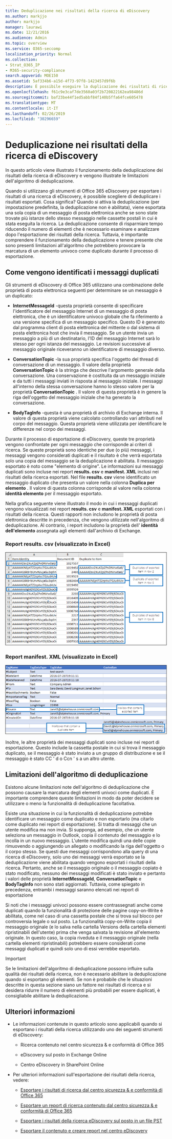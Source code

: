 ```yaml
---
title: Deduplicazione nei risultati della ricerca di eDiscovery
ms.author: markjjo
author: markjjo
manager: laurawi
ms.date: 12/21/2016
ms.audience: Admin
ms.topic: overview
ms.service: O365-seccomp
localization_priority: Normal
ms.collection:
- Strat_O365_IP
- M365-security-compliance
search.appverid: MOE150
ms.assetid: 5af334b6-a15d-4f73-97f8-1423457d9f6b
description: È possibile eseguire la duplicazione dei risultati di ricerca di eDiscovery esportati in modo che venga esportata una sola copia di un messaggio di posta elettronica anche se sono state trovate più istanze dello stesso messaggio in cassette postali diverse.
ms.openlocfilehash: f61c9e3caf7de3560a03f2b720822162ea98486d
ms.sourcegitcommit: baf23be44f1ed5abbf84f140b5ffa64fce605478
ms.translationtype: MT
ms.contentlocale: it-IT
ms.lasthandoff: 02/26/2019
ms.locfileid: "30296659"
---
```

# <a name="de-duplication-in-ediscovery-search-results"></a>Deduplicazione nei risultati della ricerca di eDiscovery

In questo articolo viene illustrato il funzionamento della deduplicazione dei risultati della ricerca di eDiscovery e vengono illustrate le limitazioni dell'algoritmo di deduplicazione.
  
Quando si utilizzano gli strumenti di Office 365 eDiscovery per esportare i risultati di una ricerca di eDiscovery, è possibile scegliere di deduplicare i risultati esportati. Cosa significa? Quando si attiva la deduplicazione (per impostazione predefinita, la deduplicazione non è abilitata), viene esportata una sola copia di un messaggio di posta elettronica anche se sono state trovate più istanze dello stesso messaggio nelle cassette postali in cui è stata eseguita la ricerca. La deduplicazione consente di risparmiare tempo riducendo il numero di elementi che è necessario esaminare e analizzare dopo l'esportazione dei risultati della ricerca. Tuttavia, è importante comprendere il funzionamento della deduplicazione e tenere presente che sono presenti limitazioni all'algoritmo che potrebbero provocare la marcatura di un elemento univoco come duplicato durante il processo di esportazione.
  
## <a name="how-duplicate-messages-are-identified"></a>Come vengono identificati i messaggi duplicati

Gli strumenti di eDiscovery di Office 365 utilizzano una combinazione delle proprietà di posta elettronica seguenti per determinare se un messaggio è un duplicato:
  
- **InternetMessageId** -questa proprietà consente di specificare l'identificatore del messaggio Internet di un messaggio di posta elettronica, che è un identificatore univoco globale che fa riferimento a una versione specifica di un messaggio specifico. Questo ID è generato dal programma client di posta elettronica del mittente o dal sistema di posta elettronica host che invia il messaggio. Se un utente invia un messaggio a più di un destinatario, l'ID del messaggio Internet sarà lo stesso per ogni istanza del messaggio. Le revisioni successive al messaggio originale riceveranno un identificatore di messaggio diverso. 
    
- **ConversationTopic** -la sua proprietà specifica l'oggetto del thread di conversazione di un messaggio. Il valore della proprietà **ConversationTopic** è la stringa che descrive l'argomento generale della conversazione. Una conservazione è costituita da un messaggio iniziale e da tutti i messaggi inviati in risposta al messaggio iniziale. I messaggi all'interno della stessa conversazione hanno lo stesso valore per la proprietà **ConversationTopic** . Il valore di questa proprietà è in genere la riga dell'oggetto del messaggio iniziale che ha generato la conversazione. 
    
- **BodyTagInfo** -questa è una proprietà di archivio di Exchange interna. Il valore di questa proprietà viene calcolato controllando vari attributi nel corpo del messaggio. Questa proprietà viene utilizzata per identificare le differenze nel corpo dei messaggi. 
    
Durante il processo di esportazione di eDiscovery, queste tre proprietà vengono confrontate per ogni messaggio che corrisponde ai criteri di ricerca. Se queste proprietà sono identiche per due (o più) messaggi, i messaggi vengono considerati duplicati e il risultato è che verrà esportata solo una copia del messaggio se la deduplicazione è abilitata. Il messaggio esportato è noto come "elemento di origine". Le informazioni sui messaggi duplicati sono incluse nei report **results. csv** e **manifest. XML** inclusi nei risultati della ricerca esportati. Nel file **results. csv** viene identificato un messaggio duplicato che presenta un valore nella colonna **Duplica per elemento** . Il valore di questa colonna corrisponde al valore nella colonna **identità elemento** per il messaggio esportato. 
  
Nella grafica seguente viene illustrato il modo in cui i messaggi duplicati vengono visualizzati nei report **results. csv** e **manifest. XML** esportati con i risultati della ricerca. Questi rapporti non includono le proprietà di posta elettronica descritte in precedenza, che vengono utilizzate nell'algoritmo di deduplicazione. Al contrario, i report includono la proprietà dell' **identità dell'elemento** assegnata agli elementi dall'archivio di Exchange. 
  
 ### <a name="resultscsv-report-viewed-in-excel"></a>Report results. csv (visualizzato in Excel)
  
![Visualizzazione delle informazioni sugli elementi duplicati nel report results. csv](media/e3d64004-3b91-4cba-b6f3-934b46cbdcdb.png)
  
 ### <a name="manifestxml-report-viewed-in-excel"></a>Report manifest. XML (visualizzato in Excel)
  
![Visualizzazione delle informazioni sugli elementi duplicati nel report manifest. XML](media/69aa4786-9883-46ff-bcae-b35e0daf4a6d.png)
  
Inoltre, le altre proprietà dei messaggi duplicati sono incluse nei report di esportazione. Questo include la cassetta postale in cui si trova il messaggio duplicato, se il messaggio è stato inviato a un gruppo di distribuzione e se il messaggio è stato CC ' d o Ccn ' s a un altro utente.
  
## <a name="limitations-of-the-de-duplication-algorithm"></a>Limitazioni dell'algoritmo di deduplicazione

Esistono alcune limitazioni note dell'algoritmo di deduplicazione che possono causare la marcatura degli elementi univoci come duplicati. È importante comprendere queste limitazioni in modo da poter decidere se utilizzare o meno la funzionalità di deduplicazione facoltativa.
  
Esiste una situazione in cui la funzionalità di deduplicazione potrebbe identificare un messaggio come duplicato e non esportarlo (ma citarlo come duplicato nei report di esportazione). Si tratta di messaggi che un utente modifica ma non invia. Si supponga, ad esempio, che un utente seleziona un messaggio in Outlook, copia il contenuto del messaggio e lo incolla in un nuovo messaggio. L'utente modifica quindi una delle copie rimuovendo o aggiungendo un allegato o modificando la riga dell'oggetto o il corpo stesso. Se questi due messaggi corrispondono alla query di una ricerca di eDiscovery, solo uno dei messaggi verrà esportato se la deduplicazione viene abilitata quando vengono esportati i risultati della ricerca. Pertanto, anche se il messaggio originale o il messaggio copiato è stato modificato, nessuno dei messaggi modificati è stato inviato e pertanto i valori delle proprietà **InternetMessageId**, **ConversationTopic** e **BodyTagInfo** non sono stati aggiornati. Tuttavia, come spiegato in precedenza, entrambi i messaggi saranno elencati nei report di esportazione 
  
Si noti che i messaggi univoci possono essere contrassegnati anche come duplicati quando la funzionalità di protezione delle pagine copy-on-Write è abilitata, come nel caso di una cassetta postale che si trova sul blocco per controversia legale o sul posto. La funzionalità copy-on-Write copia il messaggio originale (e lo salva nella cartella Versions della cartella elementi ripristinabili dell'utente) prima che venga salvata la revisione all'elemento originale. In questo caso, la copia riveduta e il messaggio originale (nella cartella elementi ripristinabili) potrebbero essere considerati come messaggi duplicati e quindi solo uno di essi verrebbe esportato.
  
> [!IMPORTANT]
> Se le limitazioni dell'algoritmo di deduplicazione possono influire sulla qualità dei risultati della ricerca, non è necessario abilitare la deduplicazione quando si esportano gli elementi. Se non è probabile che le situazioni descritte in questa sezione siano un fattore nei risultati di ricerca e si desidera ridurre il numero di elementi più probabili per essere duplicati, è consigliabile abilitare la deduplicazione. 
  
## <a name="more-information"></a>Ulteriori informazioni

- Le informazioni contenute in questo articolo sono applicabili quando si esportano i risultati della ricerca utilizzando uno dei seguenti strumenti di eDiscovery:
    
  - Ricerca contenuto nel centro sicurezza &amp; e conformità di Office 365
    
  - eDiscovery sul posto in Exchange Online
    
  - Centro eDiscovery in SharePoint Online
    
- Per ulteriori informazioni sull'esportazione dei risultati della ricerca, vedere:
    
  - [Esportare i risultati di ricerca dal centro sicurezza &amp; e conformità di Office 365](export-search-results.md)
    
  - [Esportare un report di ricerca contenuto dal centro sicurezza &amp; e conformità di Office 365](export-a-content-search-report.md)
    
  - [Esportare i risultati della ricerca eDiscovery sul posto in un file PST](https://go.microsoft.com/fwlink/p/?linkid=832671)
    
  - [Esportare il contenuto e creare report nel centro eDiscovery](https://support.office.com/article/7b2ea190-5f9b-4876-86e5-4440354c381a)
